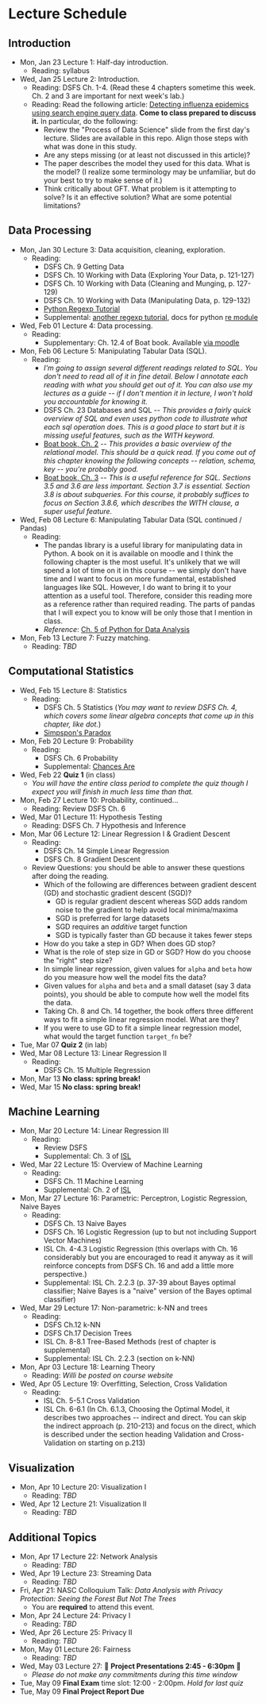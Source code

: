 # Lecture Schedule

## Introduction

- Mon, Jan 23 Lecture 1:  Half-day introduction.
    + Reading: syllabus
- Wed, Jan 25 Lecture 2: Introduction.
    + Reading: DSFS Ch. 1-4. (Read these 4 chapters sometime this week.  Ch. 2 and 3 are important for next week's lab.)
    + Reading: Read the following article: [Detecting influenza epidemics using search engine
query data](http://www.nature.com/nature/journal/v457/n7232/pdf/nature07634.pdf).  **Come to class prepared to discuss it.**  In particular, do the following:
        * Review the "Process of Data Science" slide from the first day's lecture.  Slides are available in this repo.  Align those steps with what was done in this study.  
        * Are any steps missing (or at least not discussed in this article)?
        * The paper describes the model they used for this data.  What is the model?  (I realize some terminology may be unfamiliar, but do your best to try to make sense of it.)
        * Think critically about GFT.  What problem is it attempting to solve?  Is it an effective solution?  What are some potential limitations?


## Data Processing

- Mon, Jan 30 Lecture 3: Data acquisition, cleaning, exploration.
    + Reading:
        * DSFS Ch. 9 Getting Data
        * DSFS Ch. 10 Working with Data (Exploring Your Data, p. 121-127)
        * DSFS Ch. 10 Working with Data (Cleaning and Munging, p. 127-129)
        * DSFS Ch. 10 Working with Data (Manipulating Data, p. 129-132)
        * [Python Regexp Tutorial](https://developers.google.com/edu/python/regular-expressions)
        * Supplemental: [another regexp tutorial](https://docs.python.org/2/howto/regex.html), docs for python [re module](https://docs.python.org/2/library/re.html#module-re)    
- Wed, Feb 01 Lecture 4:  Data processing.
    + Reading: 
        * Supplementary: Ch. 12.4 of Boat book.  Available [via moodle](https://moodle.colgate.edu/mod/resource/view.php?id=197855)
- Mon, Feb 06 Lecture 5:  Manipulating Tabular Data (SQL).
    + Reading: 
        * *I'm going to assign several different readings related to SQL.  You don't need to read all of it in fine detail.  Below I annotate each reading with what you should get out of it.  You can also use my lectures as a guide -- if I don't mention it in lecture, I won't hold you accountable for knowing it.*
        * DSFS Ch. 23 Databases and SQL -- *This provides a fairly quick overview of SQL and even uses python code to illustrate what each sql operation does.  This is a good place to start but it is missing useful features, such as the WITH keyword.*
        * [Boat book, Ch. 2](https://moodle.colgate.edu/mod/resource/view.php?id=195388) -- *This provides a basic overview of the relational model.  This should be a quick read.  If you come out of this chapter knowing the following concepts -- relation, schema, key -- you're probably good.*
        * [Boat book, Ch. 3](https://moodle.colgate.edu/mod/resource/view.php?id=195389) -- *This is a useful reference for SQL.  Sections 3.5 and 3.6 are less important.  Section 3.7 is essential.  Section 3.8 is about subqueries.  For this course, it probably suffices to focus on Section 3.8.6, which describes the WITH clause, a super useful feature.*
- Wed, Feb 08 Lecture 6:  Manipulating Tabular Data (SQL continued / Pandas)
    + Reading: 
        * The pandas library is a useful library for manipulating data in Python.  A book on it is available on moodle and I think the following chapter is the most useful.  It's unlikely that we will spend a lot of time on it in this course -- we simply don't have time and I want to focus on more fundamental, established languages like SQL.  However, I do want to bring it to your attention as a useful tool.  Therefore, consider this reading more as a reference rather than required reading.  The parts of pandas that I will expect you to know will be only those that I mention in class.
        * *Reference*: [Ch. 5 of Python for Data Analysis](https://moodle.colgate.edu/mod/url/view.php?id=194037)
- Mon, Feb 13 Lecture 7:  Fuzzy matching.
    + Reading: *TBD*

## Computational Statistics

- Wed, Feb 15 Lecture 8: Statistics
    + Reading: 
        * DSFS Ch. 5 Statistics (*You may want to review DSFS Ch. 4, which covers some linear algebra concepts that come up in this chapter, like dot.*)
        * [Simpspon's Paradox](http://vudlab.com/simpsons/)
- Mon, Feb 20 Lecture 9: Probability
    + Reading: 
        * DSFS Ch. 6 Probability
        * Supplemental: [Chances Are](https://opinionator.blogs.nytimes.com/2010/04/25/chances-are/)
- Wed, Feb 22 **Quiz 1** (in class)
    + *You will have the entire class period to complete the quiz though I expect you will finish in much less time than that.*
- Mon, Feb 27 Lecture 10: Probability, continued... 
    + Reading: Review DSFS Ch. 6
- Wed, Mar 01 Lecture 11: Hypothesis Testing
    + Reading: DSFS Ch. 7 Hypothesis and Inference
- Mon, Mar 06 Lecture 12: Linear Regression I & Gradient Descent
    + Reading: 
        * DSFS Ch. 14 Simple Linear Regression 
        * DSFS Ch. 8 Gradient Descent
    + Review Questions: you should be able to answer these questions after doing the reading.
        * Which of the following are differences between gradient descent (GD) and stochastic gradient descent (SGD)?
            - GD is regular gradient descent whereas SGD adds random noise to the gradient to help avoid local minima/maxima
            - SGD is preferred for large datasets
            - SGD requires an *additive* target function
            - SGD is typically faster than GD because it takes fewer steps
        * How do you take a step in GD? When does GD stop?
        * What is the role of step size in GD or SGD?  How do you choose the "right" step size?
        * In simple linear regression, given values for `alpha` and `beta` how do you measure how well the model fits the data?
        * Given values for `alpha` and `beta` and a small dataset (say 3 data points), you should be able to compute how well the model fits the data.
        * Taking Ch. 8 and Ch. 14 together, the book offers three different ways to fit a simple linear regression model.  What are they?
        * If you were to use GD to fit a simple linear regression model, what would the target function `target_fn` be?
- Tue, Mar 07 **Quiz 2** (in lab)
- Wed, Mar 08 Lecture 13: Linear Regression II
    + Reading: 
        * DSFS Ch. 15 Multiple Regression
- Mon, Mar 13 **No class: spring break!**
- Wed, Mar 15 **No class: spring break!**

## Machine Learning

- Mon, Mar 20 Lecture 14: Linear Regression III
    + Reading:
        * Review DSFS
        * Supplemental: Ch. 3 of [ISL](http://www-bcf.usc.edu/~gareth/ISL/)
- Wed, Mar 22 Lecture 15: Overview of Machine Learning
    + Reading: 
        * DSFS Ch. 11 Machine Learning
        * Supplemental: Ch. 2 of [ISL](http://www-bcf.usc.edu/~gareth/ISL/)
- Mon, Mar 27 Lecture 16: Parametric: Perceptron, Logistic Regression, Naive Bayes
    + Reading: 
        * DSFS Ch. 13 Naive Bayes    
        * DSFS Ch. 16 Logistic Regression (up to but not including Support Vector Machines)
        * ISL Ch. 4-4.3 Logistic Regression (this overlaps with Ch. 16 considerably but you are encouraged to read it anyway as it will reinforce concepts from DSFS Ch. 16 and add a little more perspective.)
        * Supplemental: ISL Ch. 2.2.3 (p. 37-39 about Bayes optimal classifier; Naive Bayes is a "naive" version of the Bayes optimal classifier)
- Wed, Mar 29 Lecture 17: Non-parametric: k-NN and trees
    + Reading: 
        * DSFS Ch.12 k-NN
        * DSFS Ch.17 Decision Trees
        * ISL Ch. 8-8.1 Tree-Based Methods (rest of chapter is supplemental)
        * Supplemental: ISL Ch. 2.2.3 (section on k-NN)
- Mon, Apr 03 Lecture 18: Learning Theory
    + Reading: *Willi be posted on course website*
- Wed, Apr 05 Lecture 19: Overfitting, Selection, Cross Validation
    + Reading: 
        * ISL Ch. 5-5.1 Cross Validation
        * ISL Ch. 6-6.1 (In Ch. 6.1.3, Choosing the Optimal Model, it describes two approaches -- indirect and direct.  You can skip the indirect approach (p. 210-213) and focus on the direct, which is described under the section heading Validation and Cross-Validation on starting on p.213)


## Visualization

- Mon, Apr 10 Lecture 20: Visualization I
    + Reading: *TBD* 
- Wed, Apr 12 Lecture 21: Visualization II
    + Reading: *TBD*

## Additional Topics

- Mon, Apr 17 Lecture 22: Network Analysis
    + Reading: *TBD*
- Wed, Apr 19 Lecture 23: Streaming Data
    + Reading: *TBD*
- Fri, Apr 21: NASC Colloquium Talk: *Data Analysis with Privacy Protection: Seeing the Forest But Not The Trees*
	+ You are **required** to attend this event.
- Mon, Apr 24 Lecture 24: Privacy I
    + Reading: *TBD*
- Wed, Apr 26 Lecture 25: Privacy II
    + Reading: *TBD*
- Mon, May 01 Lecture 26: Fairness
    + Reading: *TBD*
- Wed, May 03 Lecture 27: :tada: **Project Presentations 2:45 - 6:30pm** :tada:
	+ *Please do not make any commitments during this time window*
- Tue, May 09 **Final Exam** time slot: 12:00 - 2:00pm.  *Hold for last quiz*
- Tue, May 09 **Final Project Report Due** 
